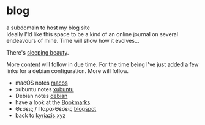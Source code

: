 # blog
a subdomain to host my blog site<br>
Ideally I'ld like this space to be a kind of an online journal on several endeavours of mine. Time will show how it evolves...

There's [sleeping beauty].

More content will follow in due time. For the time being I've just added a few links for a debian configuration. More will follow.


- macOS notes [macos]
- xubuntu notes [xubuntu]
- Debian notes [debian]
- have a look at the [Bookmarks]
- Θέσεις / Παρα-Θέσεις [blogspot]
- back to [kyriazis.xyz]

[sleeping beauty]: <sleepingbeauty.html>
[Bookmarks]: <https://bookmarks.kyriazis.xyz>
[kyriazis.xyz]: <https://kyriazis.xyz>
[debian]: <debian.html>
[macos]: <macosnotes.html>
[xubuntu]: <xubuntunotes.html>
[blogspot]: <https://nkyriazis.blogspot.com/>

